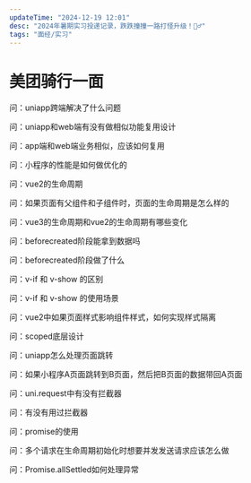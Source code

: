 ```yaml
---
updateTime: "2024-12-19 12:01"
desc: "2024年暑期实习投递记录，跌跌撞撞一路打怪升级！🏃‍♂️"
tags: "面经/实习"
---
```


# 美团骑行一面

问：uniapp跨端解决了什么问题

问：uniapp和web端有没有做相似功能复用设计

问：app端和web端业务相似，应该如何复用

问：小程序的性能是如何做优化的

问：vue2的生命周期

问：如果页面有父组件和子组件时，页面的生命周期是怎么样的

问：vue3的生命周期和vue2的生命周期有哪些变化

问：beforecreated阶段能拿到数据吗

问：beforecreated阶段做了什么

问：v-if 和 v-show 的区别

问：v-if 和 v-show 的使用场景

问：vue2中如果页面样式影响组件样式，如何实现样式隔离

问：scoped底层设计

问：uniapp怎么处理页面跳转

问：如果小程序A页面跳转到B页面，然后把B页面的数据带回A页面

问：uni.request中有没有拦截器

问：有没有用过拦截器

问：promise的使用

问：多个请求在生命周期初始化时想要并发发送请求应该怎么做

问：Promise.allSettled如何处理异常